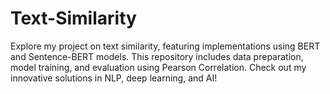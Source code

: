 # Text-Similarity
Explore my project on text similarity, featuring implementations using BERT and Sentence-BERT models. This repository includes data preparation, model training, and evaluation using Pearson Correlation. Check out my innovative solutions in NLP, deep learning, and AI!
